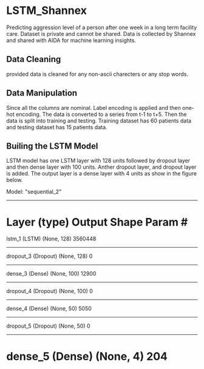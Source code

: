 # LSTM_Shannex

Predicting aggression level of a person after one week in a long term facility care. Dataset is private and cannot be shared.
Data is collected by Shannex and shared with AIDA for machine learning insights.



## Data Cleaning
provided data is cleaned for any non-ascii charecters or any stop words. 

## Data Manipulation
Since all the columns are nominal. Label encoding is applied and then one-hot encoding. The data is converted to a series from t-1 to t+5. Then the data is split into training and testing. Training dataset has 60 patients data and testing dataset has 15 patients data.

## Builing the LSTM Model

LSTM model has one LSTM layer with 128 units followed by  dropout layer and then dense layer with 100 units. Anther dropout layer, and dropout layer is added. The output layer is a dense layer with 4 units as show in the figure below.

Model: "sequential_2"
_________________________________________________________________
Layer (type)                 Output Shape              Param #   
=================================================================
lstm_1 (LSTM)                (None, 128)               3560448   
_________________________________________________________________
dropout_3 (Dropout)          (None, 128)               0         
_________________________________________________________________
dense_3 (Dense)              (None, 100)               12900     
_________________________________________________________________
dropout_4 (Dropout)          (None, 100)               0         
_________________________________________________________________
dense_4 (Dense)              (None, 50)                5050      
_________________________________________________________________
dropout_5 (Dropout)          (None, 50)                0         
_________________________________________________________________
dense_5 (Dense)              (None, 4)                 204       
=================================================================

